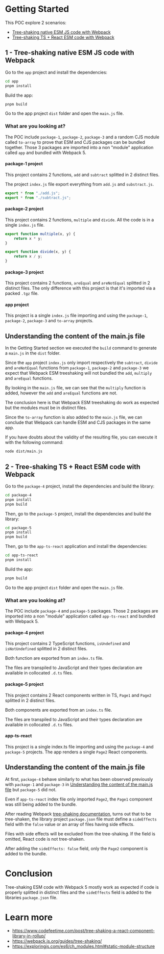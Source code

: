 # Getting Started

This POC explore 2 scenarios:

- [Tree-shaking native ESM JS code with Webpack](#1---tree-shaking-native-esm-js-code-with-webpack)
- [Tree-shaking TS + React ESM code with Webpack](#2---tree-shaking-ts--react-esm-code-with-webpack)

## 1 - Tree-shaking native ESM JS code with Webpack

Go to the `app` project and install the dependencies:

```bash
cd app
pnpm install
```

Build the app:

```bash
pnpm build
```

Go to the app project `dist` folder and open the `main.js` file.

### What are you looking at?

The POC include `package-1`, `package-2`, `package-3` and a random CJS module called `to-array` to prove that ESM and CJS packages can be bundled together. Those 3 packages are imported into a non "module" application called `app` and bundled with Webpack 5.

#### package-1 project

This project contains 2 functions, `add` and `subtract` splitted in 2 distinct files. 

The project `index.js` file export everything from `add.js` and `substract.js`.

```js
export * from "./add.js";
export * from "./subtract.js";
```

#### package-2 project

This project contains 2 functions, `multiple` and `divide`. All the code is in a single `index.js` file.

```js
export function multiple(x, y) {
    return x * y;
}

export function divide(x, y) {
    return x / y;
}
```

#### package-3 project

This project contains 2 functions, `areEqual` and `areNotEqual` splitted in 2 distinct files. The only difference with this project is that it's imported via a packed `.tgz` file.

#### app project

This project is a single `index.js` file importing and using the `package-1`, `package-2`, `package-3` and `to-array` projects.

## Understanding the content of the main.js file

In the Getting Started section we executed the `build` command to generate a `main.js` in the `dist` folder.

Since the `app` project `index.js` only import respectively the `subtract`, `divide` and `areNotEqual` functions from `package-1`, `package-2` and `package-3` we expect that Webpack ESM treeshaking will not bundled the `add`, `multiply` and `areEqual` functions.

By looking in the `main.js` file, we can see that the `multiply` function is added, however the `add` and `areEqual` functions are not.

The conclusion here is that Webpack ESM treeshaking do work as expected but the modules must be in distinct files.

Since the `to-array` function is also added to the `main.js` file, we can conclude that Webpack can handle ESM and CJS packages in the same app.

If you have doubts about the validity of the resulting file, you can execute it with the following command:

```bash
node dist/main.js
```

## 2 - Tree-shaking TS + React ESM code with Webpack

Go to the `package-4` project, install the dependencies and build the library:

```bash
cd package-4
pnpm install
pnpm build
```

Then, go to the `package-5` project, install the dependencies and build the library:

```bash
cd package-5
pnpm install
pnpm build
```

Then, go to the `app-ts-react` application and install the dependencies:

```bash
cd app-ts-react
pnpm install
```

Build the app:

```bash
pnpm build
```

Go to the app project `dist` folder and open the `main.js` file.

### What are you looking at?

The POC include `package-4` and `package-5` packages. Those 2 packages are imported into a non "module" application called `app-ts-react` and bundled with Webpack 5.

#### package-4 project

This project contains 2 TypeScript functions, `isUndefined` and `isNotUndefined` splitted in 2 distinct files.

Both function are exported from an `index.ts` file.

The files are transpiled to JavaScript and their types declaration are available in collocated `.d.ts` files.

#### package-5 project

This project contains 2 React components written in TS, `Page1` and `Page2` splitted in 2 distinct files.

Both components are exported from an `index.ts` file.

The files are transpiled to JavaScript and their types declaration are available in collocated `.d.ts` files.

#### app-ts-react

This project is a single index.ts file importing and using the `package-4` and `package-5` projects. The app renders a single `Page2` React components.

## Understanding the content of the main.js file

At first, `package-4` behave similarly to what has been observed previously with `package-1` and `package-3` in [Understanding the content of the main.js file](#understanding-the-content-of-the-mainjs-file) but `package-5` did not.

Even if `app-ts-react` index file only imported `Page2`, the `Page1` component was still being added to the bundle.

After reading Webpack [tree-shaking documentation](https://webpack.js.org/guides/tree-shaking/), turns out that to be tree-shaken, the library project `package.json` file must define a `sideEffects` field with the `false` value or an array of files having side effects.

Files with side effects will be excluded from the tree-shaking. If the field is omitted, React code is not tree-shaken.

After adding the `sideEffects: false` field, only the `Page2` component is added to the bundle.

# Conclusion

Tree-shaking ESM code with Webpack 5 mostly work as expected if code is properly splitted in distinct files and the `sideEffects` field is added to the libraries `package.json` file.

# Learn more

- https://www.codefeetime.com/post/tree-shaking-a-react-component-library-in-rollup/
- https://webpack.js.org/guides/tree-shaking/
- https://exploringjs.com/es6/ch_modules.html#static-module-structure

